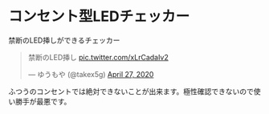 # コンセント型LEDチェッカー
禁断のLED挿しができるチェッカー
<blockquote class="twitter-tweet"><p lang="ja" dir="ltr">禁断のLED挿し <a href="https://t.co/xLrCadaIv2">pic.twitter.com/xLrCadaIv2</a></p>&mdash; ゆうもや (@takex5g) <a href="https://twitter.com/takex5g/status/1254792719458635776?ref_src=twsrc%5Etfw">April 27, 2020</a></blockquote>
ふつうのコンセントでは絶対できないことが出来ます。極性確認できないので使い勝手が最悪です。